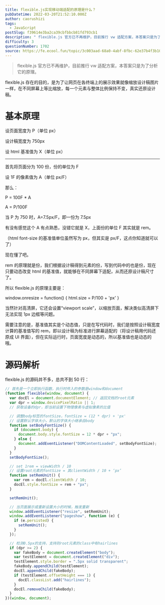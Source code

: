 ```yaml
---
title: flexible.js实现移动端适配的原理是什么？
pubDatetime: 2022-03-20T21:52:10.000Z
author: caorushizi
tags:
  - JavaScript
postSlug: f39614e3ba2ca39cbfbbcb81fd793cb1
description: " flexible.js 官方已不再维护，目前推行 vw 适配方案，本答案只是为了分析它的原理。 flexible.js存在的目的，是为了让网页在各终端上的展示效果就像缩放设计稿图片一样，在不同屏幕上等比缩放，每一个元素与整体比例保持不变，真实还原设计稿。 基本原理 设页面宽度为P（单位px） 设计稿宽度为750px 设html基准值为X（单位px） 首先将页面分为100份，份的单位为F 设1F的"
difficulty: 3
questionNumber: 1702
source: https://fe.ecool.fun/topic/3c003aad-68a0-4abf-8fbc-62e37b4f3b10
---
```


> flexible.js 官方已不再维护，目前推行 vw 适配方案，本答案只是为了分析它的原理。

flexible.js 存在的目的，是为了让网页在各终端上的展示效果就像缩放设计稿图片一样，在不同屏幕上等比缩放，每一个元素与整体比例保持不变，真实还原设计稿。

# 基本原理

设页面宽度为 P（单位 px）

设计稿宽度为 750px

设 html 基准值为 X（单位 px）

---

首先将页面分为 100 份，份的单位为 F

设 1F 的像素值为 A（单位 px/F）

那么：

P = 100F \* A

A = P/100F

当 P 为 750 时，A=7.5px/F，即一份为 7.5px

有没有感觉这个 A 有点熟悉，没错它就是 X，上面份的单位 F 其实就是 rem。

（html font-size 的基准值单位虽然写为 px，但其实是 px/F，这点你知道就可以了）

现在懂了吧。

rem 的原理就是份，我们根据设计稿得到元素的份，写到代码中的也是份，现在只要动态改变 html 的基准值，就能够在不同屏幕下适配，从而还原设计稿尺寸了。

所以 flexible.js 的原理主要是：

window.onresize = function() {
html.size = P/100 + 'px'
}

当然针对高清屏，它还会设置“viewport scale”，以缩放页面，解决类似高清屏下无法实现 1px 边框等问题。

需要注意的是，基准值其实是个动态值，只是在写代码时，我们是按照设计稿宽度计算的基准值写的 rem，即以设计稿为标准进行屏幕适配的（将设计稿用代码还原成 UI 界面），但在实际运行时，页面宽度是动态的，所以基准值也是动态的哦。

# 源码解析

flexible.js 的源码并不多，总共不到 50 行：

```js
// 首先是一个立即执行函数，执行时传入的参数是window和document
(function flexible(window, document) {
  var docEl = document.documentElement; // 返回文档的root元素
  var dpr = window.devicePixelRatio || 1;
  // 获取设备的dpr，即当前设置下物理像素与虚拟像素的比值

  // 调整body标签的fontSize，fontSize = (12 * dpr) + 'px'
  // 设置默认字体大小，默认的字体大小继承自body
  function setBodyFontSize() {
    if (document.body) {
      document.body.style.fontSize = 12 * dpr + "px";
    } else {
      document.addEventListener("DOMContentLoaded", setBodyFontSize);
    }
  }
  setBodyFontSize();

  // set 1rem = viewWidth / 10
  // 设置root元素的fontSize = 其clientWidth / 10 + ‘px’
  function setRemUnit() {
    var rem = docEl.clientWidth / 10;
    docEl.style.fontSize = rem + "px";
  }

  setRemUnit();

  // 当页面展示或重新设置大小的时候，触发重新
  window.addEventListener("resize", setRemUnit);
  window.addEventListener("pageshow", function (e) {
    if (e.persisted) {
      setRemUnit();
    }
  });

  // 检测0.5px的支持，支持则root元素的class中有hairlines
  if (dpr >= 2) {
    var fakeBody = document.createElement("body");
    var testElement = document.createElement("div");
    testElement.style.border = ".5px solid transparent";
    fakeBody.appendChild(testElement);
    docEl.appendChild(fakeBody);
    if (testElement.offsetHeight === 1) {
      docEl.classList.add("hairlines");
    }
    docEl.removeChild(fakeBody);
  }
})(window, document);
```
